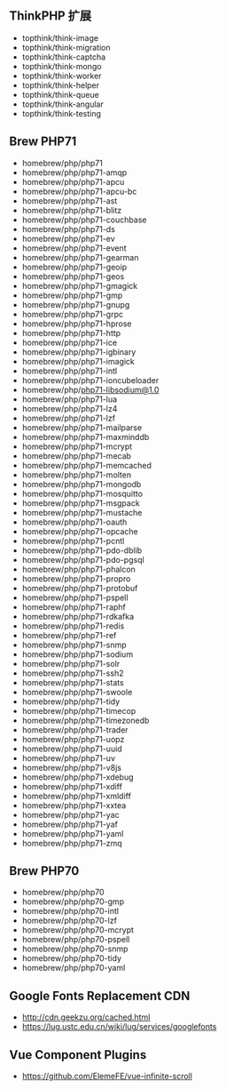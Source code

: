 ## ThinkPHP 扩展

- topthink/think-image
- topthink/think-migration
- topthink/think-captcha
- topthink/think-mongo
- topthink/think-worker
- topthink/think-helper
- topthink/think-queue
- topthink/think-angular
- topthink/think-testing

## Brew PHP71

- homebrew/php/php71
- homebrew/php/php71-amqp
- homebrew/php/php71-apcu
- homebrew/php/php71-apcu-bc
- homebrew/php/php71-ast
- homebrew/php/php71-blitz
- homebrew/php/php71-couchbase
- homebrew/php/php71-ds
- homebrew/php/php71-ev
- homebrew/php/php71-event
- homebrew/php/php71-gearman
- homebrew/php/php71-geoip
- homebrew/php/php71-geos
- homebrew/php/php71-gmagick
- homebrew/php/php71-gmp
- homebrew/php/php71-gnupg
- homebrew/php/php71-grpc
- homebrew/php/php71-hprose
- homebrew/php/php71-http
- homebrew/php/php71-ice
- homebrew/php/php71-igbinary
- homebrew/php/php71-imagick
- homebrew/php/php71-intl
- homebrew/php/php71-ioncubeloader
- homebrew/php/php71-libsodium@1.0
- homebrew/php/php71-lua
- homebrew/php/php71-lz4
- homebrew/php/php71-lzf
- homebrew/php/php71-mailparse
- homebrew/php/php71-maxminddb
- homebrew/php/php71-mcrypt
- homebrew/php/php71-mecab
- homebrew/php/php71-memcached
- homebrew/php/php71-molten
- homebrew/php/php71-mongodb
- homebrew/php/php71-mosquitto
- homebrew/php/php71-msgpack
- homebrew/php/php71-mustache
- homebrew/php/php71-oauth
- homebrew/php/php71-opcache
- homebrew/php/php71-pcntl
- homebrew/php/php71-pdo-dblib
- homebrew/php/php71-pdo-pgsql
- homebrew/php/php71-phalcon
- homebrew/php/php71-propro
- homebrew/php/php71-protobuf
- homebrew/php/php71-pspell
- homebrew/php/php71-raphf
- homebrew/php/php71-rdkafka
- homebrew/php/php71-redis
- homebrew/php/php71-ref
- homebrew/php/php71-snmp
- homebrew/php/php71-sodium
- homebrew/php/php71-solr
- homebrew/php/php71-ssh2
- homebrew/php/php71-stats
- homebrew/php/php71-swoole
- homebrew/php/php71-tidy
- homebrew/php/php71-timecop
- homebrew/php/php71-timezonedb
- homebrew/php/php71-trader
- homebrew/php/php71-uopz
- homebrew/php/php71-uuid
- homebrew/php/php71-uv
- homebrew/php/php71-v8js
- homebrew/php/php71-xdebug
- homebrew/php/php71-xdiff
- homebrew/php/php71-xmldiff
- homebrew/php/php71-xxtea
- homebrew/php/php71-yac
- homebrew/php/php71-yaf
- homebrew/php/php71-yaml
- homebrew/php/php71-zmq

## Brew PHP70

- homebrew/php/php70
- homebrew/php/php70-gmp
- homebrew/php/php70-intl
- homebrew/php/php70-lzf
- homebrew/php/php70-mcrypt
- homebrew/php/php70-pspell
- homebrew/php/php70-snmp
- homebrew/php/php70-tidy
- homebrew/php/php70-yaml

## Google Fonts Replacement CDN
- http://cdn.geekzu.org/cached.html
- https://lug.ustc.edu.cn/wiki/lug/services/googlefonts

## Vue Component Plugins
- https://github.com/ElemeFE/vue-infinite-scroll
